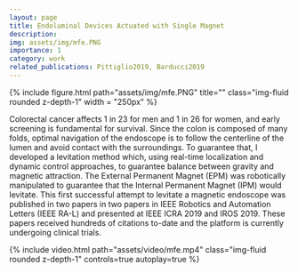 ```yaml
---
layout: page
title: Endoluminal Devices Actuated with Single Magnet
description:
img: assets/img/mfe.PNG
importance: 1
category: work
related_publications: Pittiglio2019, Barducci2019
---
```

<div class="row">
    <div class="col-sm mt-3 mt-md-0">
        {% include figure.html path="assets/img/mfe.PNG" title="" class="img-fluid rounded z-depth-1" width = "250px" %}
    </div>
</div>
<!-- <div class="caption">
    Description of the Magnetic Flexible Endoscope (MFE)
</div> -->

Colorectal cancer affects 1 in 23 for men and 1 in 26 for women, and early screening is fundamental for survival.
Since the colon is composed of many folds, optimal navigation of the endoscope is to follow the centerline of the lumen and avoid contact with the surroundings. To guarantee that, I developed a levitation method which, using real-time localization and dynamic control approaches, to guarantee balance between gravity and magnetic attraction. The External Permanent Magnet (EPM) was robotically manipulated to guarantee that the Internal Permanent Magnet (IPM) would levitate. This first successful attempt to levitate a magnetic endoscope was published in two papers in two papers in IEEE Robotics and Automation Letters (IEEE RA-L) and presented at IEEE ICRA 2019 and IROS 2019. These papers received hundreds of citations to-date and the platform is currently undergoing clinical trials.

<div class="row mt-3">
    <div class="col-sm mt-3 mt-md-0">
        {% include video.html path="assets/video/mfe.mp4" class="img-fluid rounded z-depth-1" controls=true autoplay=true %}
    </div>
</div>

